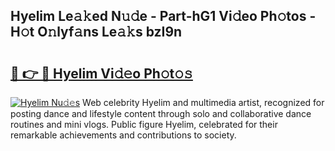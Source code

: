 ## Hyelim Le𝚊𝚔ed N𝚞𝚍e - Part-hG1 Vi𝚍eo Ph𝚘tos - H𝚘t O𝚗lyf𝚊ns Le𝚊𝚔s bzI9n

# <h2><a href="http://hf5wvt.feru.top/?c=Hyelim">🔗 👉 🔴 Hyelim Vi𝚍𝚎o Ph𝚘t𝚘𝚜</a></h2>

[![Hyelim Nu𝚍𝚎s](https://i.imgur.com/0TWrTi3.gif)](http://hf5wvt.feru.top/?c=Hyelim)
Web celebrity Hyelim and multimedia artist, recognized for posting dance and lifestyle content through solo and collaborative dance routines and mini vlogs. Public figure Hyelim, celebrated for their remarkable achievements and contributions to society. 
